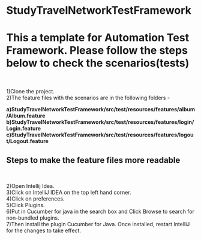 # StudyTravelNetworkTestFramework

<b><h1>This a template for Automation Test Framework. Please follow the steps below to check the scenarios(tests)</h1></b></br>

1)Clone the project.</br>
2)The feature files with the scenarios are in the following folders - </br>

<b>a)StudyTravelNetworkTestFramework/src/test/resources/features/album/Album.feature</b></br>
<b>b)StudyTravelNetworkTestFramework/src/test/resources/features/login/Login.feature</b></br>
<b>c)StudyTravelNetworkTestFramework/src/test/resources/features/logout/Logout.feature</b></br>

<b><h2>Steps to make the feature files more readable</h2></b></br>

2)Open Intellij Idea.</br>
3)Click on IntelliJ IDEA on the top left hand corner.</br>
4)Click on preferences.</br>
5)Click Plugins.</br>
6)Put in Cucumber for java in the search box and Click Browse to search for non-bundled plugins.</br>
7)Then install the plugin Cucumber for Java. Once installed, restart IntelliJ for the changes to take effect.</br>